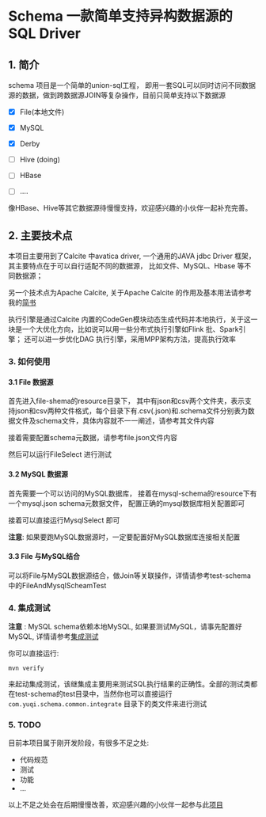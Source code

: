 







# Schema 一款简单支持异构数据源的SQL Driver



## 1. 简介

schema 项目是一个简单的union-sql工程， 即用一套SQL可以同时访问不同数据源的数据，做到跨数据源JOIN等复杂操作，目前只简单支持以下数据源



- [x] File(本地文件)
- [x] MySQL
- [x] Derby
- [ ] Hive (doing)
- [ ] HBase
- [ ] ....



像HBase、Hive等其它数据源待慢慢支持，欢迎感兴趣的小伙伴一起补充完善。



## 2. 主要技术点

本项目主要用到了Calcite 中avatica driver, 一个通用的JAVA jdbc Driver 框架，其主要特点在于可以自行适配不同的数据源， 比如文件、MySQL、Hbase 等不同数据源；

另一个技术点为Apache Calcite, 关于Apache Calcite 的作用及基本用法请参考我的[简书](https://www.jianshu.com/p/2dfbd71b7f0f)

执行引擎是通过Calcite 内置的CodeGen模块动态生成代码并本地执行，关于这一块是一个大优化方向，比如说可以用一些分布式执行引擎如Flink 批、Spark引擎； 还可以进一步优化DAG 执行引擎，采用MPP架构方法，提高执行效率



### 3. 如何使用



#### 3.1 File 数据源



首先进入file-shema的resource目录下， 其中有json和csv两个文件夹，表示支持json和csv两种文件格式，每个目录下有.csv(.json)和.schema文件分别表为数据文件及schema文件，具体内容就不一一阐述，请参考其文件内容

接着需要配置schema元数据，请参考file.json文件内容

然后可以运行FileSelect 进行测试



#### 3.2 MySQL 数据源

首先需要一个可以访问的MySQL数据库， 接着在mysql-schema的resource下有一个mysql.json schema元数据文件， 配置正确的mysql数据库相关配置即可

接着可以直接运行MysqlSelect 即可

**注意**: 如果要跑MySQL数据源时，一定要配置好MySQL数据库连接相关配置

#### 3.3 File 与MySQL结合

可以将File与MySQL数据源结合，做Join等关联操作，详情请参考test-schema中的FileAndMysqlScheamTest



### 4. 集成测试

**注意** : MySQL schema依赖本地MySQL, 如果要测试MySQL，请事先配置好MySQL, 详情请参考[集成测试](test-schema/src/test/resources/sql_and_result/README.md)

你可以直接运行:
```
mvn verify 
```
来起动集成测试，该继集成主要用来测试SQL执行结果的正确性。全部的测试类都在test-schema的test目录中，当然你也可以直接运行`com.yuqi.schema.common.integrate`
目录下的类文件来进行测试

### 5. TODO

目前本项目属于刚开发阶段，有很多不足之处:

- 代码规范
- 测试
- 功能
- ...

以上不足之处会在后期慢慢改善，欢迎感兴趣的小伙伴一起参与此[项目](https://github.com/yuqi1129/schema)

















